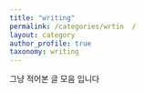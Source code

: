 ```yaml
---
title: "writing"
permalink: /categories/wrtin  /
layout: category
author_profile: true
taxonomy: writing
---
```


그냥 적어본 글 모음 입니다
